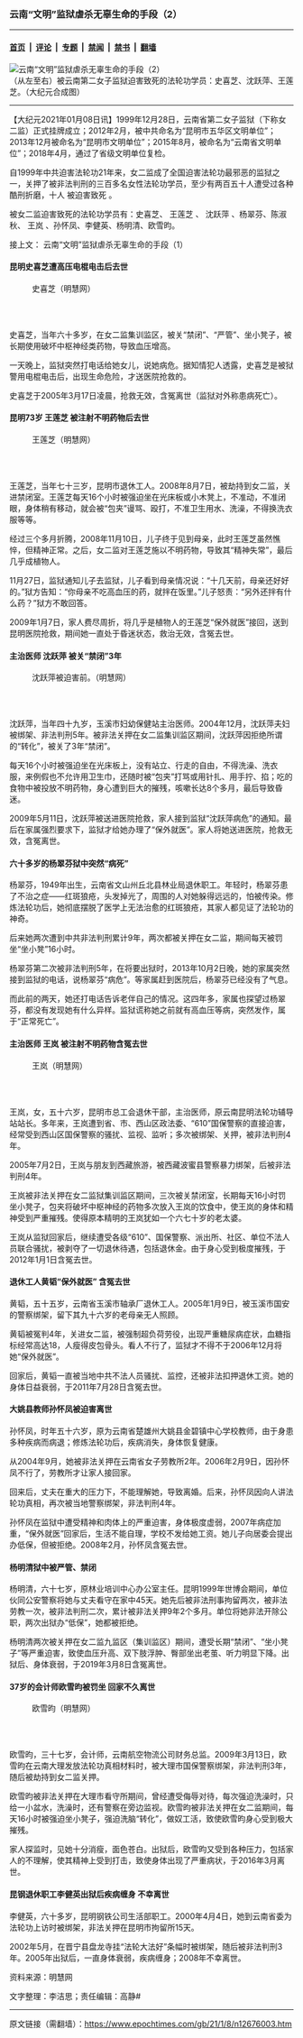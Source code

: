 ### 云南“文明”监狱虐杀无辜生命的手段（2）

---

#### [首页](../../../..?n12676003) &nbsp;|&nbsp; [评论](../../../../../epoch-comment?n12676003) &nbsp;|&nbsp; [专题](../../../../../epoch-special?n12676003) &nbsp;|&nbsp; [禁闻](../../../../../epoch-news?n12676003) &nbsp;|&nbsp; [禁书](../../../../../books?n12676003) &nbsp;|&nbsp; [翻墙](https://github.com/gfw-breaker/nogfw/blob/master/README.md?n12676003)


<div><img alt="云南“文明”监狱虐杀无辜生命的手段（2）" class="attachment-djy_600_400 size-djy_600_400 wp-post-image" src="https://i.epochtimes.com/assets/uploads/2021/01/11-40.jpg"/>
<div class="caption">
 （从左至右）被云南第二女子监狱迫害致死的法轮功学员：史喜芝、沈跃萍、王莲芝。（大纪元合成图）
</div></div><hr/><div class="post_content" id="artbody" itemprop="articleBody">
 <!-- article content begin -->
 <p>
  【大纪元2021年01月08日讯】1999年12月28日，云南省第二女子监狱（下称女二监）正式挂牌成立；2012年2月，被中共命名为“昆明市五华区文明单位”；2013年12月被命名为“昆明市文明单位”；2015年8月，被命名为“云南省文明单位”；2018年4月，通过了省级文明单位复检。
 </p>
 <p>
  自1999年中共迫害法轮功21年来，女二监成了全国迫害法轮功最邪恶的监狱之一，关押了被非法判刑的三百多名女性法轮功学员，至少有两百五十人遭受过各种酷刑折磨，十人
  <ok href="https://www.epochtimes.com/gb/tag/%E8%A2%AB%E8%BF%AB%E5%AE%B3%E8%87%B4%E6%AD%BB.html">
   被迫害致死
  </ok>
  。
 </p>
 <p>
  被女二监迫害致死的法轮功学员有：史喜芝、
  <ok href="https://www.epochtimes.com/gb/tag/%E7%8E%8B%E8%8E%B2%E8%8A%9D.html">
   王莲芝
  </ok>
  、
  <ok href="https://www.epochtimes.com/gb/tag/%E6%B2%88%E8%B7%83%E8%90%8D.html">
   沈跃萍
  </ok>
  、杨翠芬、陈淑秋、
  <ok href="https://www.epochtimes.com/gb/tag/%E7%8E%8B%E5%B2%9A.html">
   王岚
  </ok>
  、孙怀凤、李健英、杨明清、欧雪昀。
 </p>
 <p>
  接上文：
  <ok href="https://www.epochtimes.com/gb/21/1/8/n12675577.htm">
   云南“文明”监狱虐杀无辜生命的手段（1）
  </ok>
 </p>
 <h4>
  <b>
   昆明史喜芝遭高压电棍电击后去世
  </b>
 </h4>
 <figure aria-describedby="caption-attachment-12676013" class="wp-caption aligncenter" id="attachment_12676013" style="width: 158px">
  <ok href="https://i.epochtimes.com/assets/uploads/2021/01/2021-1-1-i084939_03.jpg" target="_blank">
   <img alt="" class="size-full wp-image-12676013" src="https://i.epochtimes.com/assets/uploads/2021/01/2021-1-1-i084939_03.jpg"/>
  </ok>
  <br/><figcaption class="wp-caption-text" id="caption-attachment-12676013">
   史喜芝（明慧网）
  </figcaption><br/>
 </figure><br/>
 <p>
  史喜芝，当年六十多岁，在女二监集训监区，被关“禁闭”、“严管”、坐小凳子，被长期使用破坏中枢神经类药物，导致血压增高。
 </p>
 <p>
  一天晚上，监狱突然打电话给她女儿，说她病危。据知情犯人透露，史喜芝是被狱警用电棍电击后，出现生命危险，才送医院抢救的。
 </p>
 <p>
  史喜芝于2005年3月17日凌晨，抢救无效，含冤离世（监狱对外称患病死亡）。
 </p>
 <h4>
  <b>
   昆明73岁
   <ok href="https://www.epochtimes.com/gb/tag/%E7%8E%8B%E8%8E%B2%E8%8A%9D.html">
    王莲芝
   </ok>
   被注射不明药物后去世
  </b>
 </h4>
 <figure aria-describedby="caption-attachment-12676018" class="wp-caption aligncenter" id="attachment_12676018" style="width: 157px">
  <ok href="https://i.epochtimes.com/assets/uploads/2021/01/2021-1-1-i084939_05.jpg" target="_blank">
   <img alt="" class="size-full wp-image-12676018" src="https://i.epochtimes.com/assets/uploads/2021/01/2021-1-1-i084939_05.jpg"/>
  </ok>
  <br/><figcaption class="wp-caption-text" id="caption-attachment-12676018">
   王莲芝（明慧网）
  </figcaption><br/>
 </figure><br/>
 <p>
  王莲芝，当年七十三岁，昆明市退休工人。2008年8月7日，被劫持到女二监，关进禁闭室。王莲芝每天16个小时被强迫坐在光床板或小木凳上，不准动，不准闭眼，身体稍有移动，就会被“包夹”谩骂、殴打，不准卫生用水、洗澡，不得换洗衣服等等。
 </p>
 <p>
  经过三个多月折腾，2008年11月10日，儿子终于见到母亲，此时王莲芝虽然憔悴，但精神正常。之后，女二监对王莲芝施以不明药物，导致其“精神失常”，最后几乎成植物人。
 </p>
 <p>
  11月27日，监狱通知儿子去监狱，儿子看到母亲情况说：“十几天前，母亲还好好的。”狱方告知：“你母亲不吃高血压的药，就拌在饭里。”儿子怒责：“另外还拌有什么药？”狱方不敢回答。
 </p>
 <p>
  2009年1月7日，家人费尽周折，将几乎是植物人的王莲芝“保外就医”接回，送到昆明医院抢救，期间她一直处于昏迷状态，救治无效，含冤去世。
 </p>
 <h4>
  <b>
   主治医师
   <ok href="https://www.epochtimes.com/gb/tag/%E6%B2%88%E8%B7%83%E8%90%8D.html">
    沈跃萍
   </ok>
   被关“禁闭”3年
  </b>
 </h4>
 <figure aria-describedby="caption-attachment-12676023" class="wp-caption aligncenter" id="attachment_12676023" style="width: 252px">
  <ok href="https://i.epochtimes.com/assets/uploads/2021/01/2021-1-1-i084939_08.jpg" target="_blank">
   <img alt="" class="size-full wp-image-12676023" src="https://i.epochtimes.com/assets/uploads/2021/01/2021-1-1-i084939_08.jpg"/>
  </ok>
  <br/><figcaption class="wp-caption-text" id="caption-attachment-12676023">
   沈跃萍被迫害前。（明慧网）
  </figcaption><br/>
 </figure><br/>
 <p>
  沈跃萍，当年四十九岁，玉溪市妇幼保健站主治医师。2004年12月，沈跃萍夫妇被绑架、非法判刑5年。被非法关押在女二监集训监区期间，沈跃萍因拒绝所谓的“转化”，被关了3年“禁闭”。
 </p>
 <p>
  每天16个小时被强迫坐在光床板上，没有站立、行走的自由，不得洗澡、洗衣服，来例假也不允许用卫生巾，还随时被“包夹”打骂或用针扎、用手拧、掐；吃的食物中被投放不明药物，身心遭到巨大的摧残，咳嗽长达8个多月，最后导致昏迷。
 </p>
 <p>
  2009年5月11日，沈跃萍被送进医院抢救，家人接到监狱“沈跃萍病危”的通知。最后在家属强烈要求下，监狱才给她办理了“保外就医”。家人将她送进医院，抢救无效，含冤离世。
 </p>
 <h4>
  <b>
   六十多岁的杨翠芬狱中突然“病死”
  </b>
 </h4>
 <p>
  杨翠芬，1949年出生，云南省文山州丘北县林业局退休职工。年轻时，杨翠芬患了不治之症——红斑狼疮，头发掉光了，周围的人对她躲得远远的，怕被传染。修炼法轮功后，她彻底摆脱了医学上无法治愈的红斑狼疮，其家人都见证了法轮功的神奇。
 </p>
 <p>
  后来她两次遭到中共非法判刑累计9年，两次都被关押在女二监，期间每天被罚坐“坐小凳”16小时。
 </p>
 <p>
  杨翠芬第二次被非法判刑5年，在将要出狱时，2013年10月2日晚，她的家属突然接到监狱的电话，说杨翠芬“病危”。等家属赶到医院后，杨翠芬已经没有了气息。
 </p>
 <p>
  而此前的两天，她还打电话告诉老伴自己的情况。这四年多，家属也探望过杨翠芬，都没有发现她有什么异样。监狱谎称她之前就有高血压等病，突然发作，属于“正常死亡”。
 </p>
 <h4>
  <b>
   主治医师
   <ok href="https://www.epochtimes.com/gb/tag/%E7%8E%8B%E5%B2%9A.html">
    王岚
   </ok>
   被注射不明药物含冤去世
  </b>
 </h4>
 <figure aria-describedby="caption-attachment-12676032" class="wp-caption aligncenter" id="attachment_12676032" style="width: 225px">
  <ok href="https://i.epochtimes.com/assets/uploads/2021/01/2021-1-1-i084939_11.jpg" target="_blank">
   <img alt="" class="size-full wp-image-12676032" src="https://i.epochtimes.com/assets/uploads/2021/01/2021-1-1-i084939_11.jpg"/>
  </ok>
  <br/><figcaption class="wp-caption-text" id="caption-attachment-12676032">
   王岚（明慧网）
  </figcaption><br/>
 </figure><br/>
 <p>
  王岚，女，五十六岁，昆明市总工会退休干部，主治医师，原云南昆明法轮功辅导站站长。多年来，王岚遭到省、市、西山区政法委、“610”国保警察的直接迫害，经常受到西山区国保警察的骚扰、监视、监听；多次被绑架、关押，被非法判刑4年。
 </p>
 <p>
  2005年7月2日，王岚与朋友到西藏旅游，被西藏波蜜县警察暴力绑架，后被非法判刑4年。
 </p>
 <p>
  王岚被非法关押在女二监狱集训监区期间，三次被关禁闭室，长期每天16小时罚坐小凳子，包夹将破坏中枢神经的药物多次放入王岚的饮食中，使王岚的身体和精神受到严重摧残。使得原本精明的王岚犹如一个六七十岁的老太婆。
 </p>
 <p>
  王岚从监狱回家后，继续遭受各级“610”、国保警察、派出所、社区、单位不法人员联合骚扰，被剥夺了一切退休待遇，包括退休金。由于身心受到极度摧残，于2012年1月1日含冤去世。
 </p>
 <h4>
  <b>
   退休工人黄韬“保外就医” 含冤去世
  </b>
 </h4>
 <p>
  黄韬，五十五岁，云南省玉溪市轴承厂退休工人。2005年1月9日，被玉溪市国安的警察绑架，留下其九十六岁的老母亲无人照顾。
 </p>
 <p>
  黄韬被冤判4年，关进女二监，被强制超负荷劳役，出现严重糖尿病症状，血糖指标经常高达18，人瘦得皮包骨头。看人不行了，监狱才不得不于2006年12月将她“保外就医”。
 </p>
 <p>
  回家后，黄韬一直被当地中共不法人员骚扰、监控，还被非法扣押退休工资。她的身体日益衰弱，于2011年7月28日含冤去世。
 </p>
 <h4>
  <b>
   大姚县教师孙怀凤被迫害离世
  </b>
 </h4>
 <p>
  孙怀凤，时年五十六岁，原为云南省楚雄州大姚县金碧镇中心学校教师，由于身患多种疾病而病退；修炼法轮功后，疾病消失，身体恢复健康。
 </p>
 <p>
  从2004年9月，她被非法关押在云南省女子劳教所2年。2006年2月9日，因孙怀凤不行了，劳教所才让家人接回家。
 </p>
 <p>
  回来后，丈夫在重大的压力下，不能理解她，导致离婚。后来，孙怀凤因向人讲法轮功真相，再次被当地警察绑架，非法判刑4年。
 </p>
 <p>
  孙怀凤在监狱中遭受精神和肉体上的严重迫害，身体极度虚弱，2007年病症加重，“保外就医”回家后，生活不能自理，学校不发给她工资。她儿子向居委会提出办低保，但被拒绝。2008年2月，孙怀凤含冤去世。
 </p>
 <h4>
  <b>
   杨明清狱中被严管、禁闭
  </b>
 </h4>
 <p>
  杨明清，六十七岁，原林业培训中心办公室主任。昆明1999年世博会期间，单位伙同公安警察将她与丈夫看守在家中45天。她先后被非法刑事拘留两次，被非法劳教一次，被非法判刑二次，累计被非法关押9年2个多月。单位将她非法开除公职，两次出狱办“低保”，她都被拒绝。
 </p>
 <p>
  杨明清两次被关押在女二监九监区（集训监区）期间，遭受长期“禁闭”、“坐小凳子”等严重迫害，致使血压升高、双下肢浮肿、臀部坐出老茧、听力明显下降。出狱后、身体衰弱，于2019年3月8日含冤离世。
 </p>
 <h4>
  <b>
   37岁的会计师欧雪昀被罚坐 回家不久离世
  </b>
 </h4>
 <figure aria-describedby="caption-attachment-12676057" class="wp-caption aligncenter" id="attachment_12676057" style="width: 300px">
  <ok href="https://i.epochtimes.com/assets/uploads/2021/01/2021-1-1-i084939_15-ss.jpg" target="_blank">
   <img alt="" class="size-full wp-image-12676057" src="https://i.epochtimes.com/assets/uploads/2021/01/2021-1-1-i084939_15-ss.jpg"/>
  </ok>
  <br/><figcaption class="wp-caption-text" id="caption-attachment-12676057">
   欧雪昀（明慧网）
  </figcaption><br/>
 </figure><br/>
 <p>
  欧雪昀，三十七岁，会计师，云南航空物流公司财务总监。2009年3月13日，欧雪昀在云南大理发放法轮功真相材料时，被大理市国保警察绑架，非法判刑3年，随后被劫持到女二监关押。
 </p>
 <p>
  欧雪昀被非法关押在大理市看守所期间，曾经遭受侮辱对待，每次强迫洗澡时，只给一小盆水，洗澡时，还有警察在旁边监视。欧雪昀被非法关押在女二监期间，每天16小时被强迫坐小凳子，强迫洗脑“转化”，做奴工活，致使欧雪昀身心受到极大摧残。
 </p>
 <p>
  家人探监时，见她十分消瘦，面色苍白。出狱后，欧雪昀又受到各种压力，包括家人的不理解，使其精神上受到打击，致使身体出现了严重病状，于2016年3月离世。
 </p>
 <h4>
  <b>
   昆钢退休职工李健英出狱后疾病缠身 不幸离世
  </b>
 </h4>
 <p>
  李健英，六十多岁，昆明钢铁公司生活部职工。2000年4月4日，她到云南省委为法轮功上访时被绑架，非法关押在昆明市拘留所15天。
 </p>
 <p>
  2002年5月，在晋宁县盘龙寺挂“法轮大法好”条幅时被绑架，随后被非法判刑3年。2005年出狱后，一直身体衰弱，疾病缠身；2008年不幸离世。
 </p>
 <p>
  资料来源：明慧网
 </p>
 <p>
  文字整理：李洁思；责任编辑：高静#
 </p>
 <!-- article content end -->
 <div id="below_article_ad">
 </div>
</div>


---

原文链接（需翻墙）：https://www.epochtimes.com/gb/21/1/8/n12676003.htm